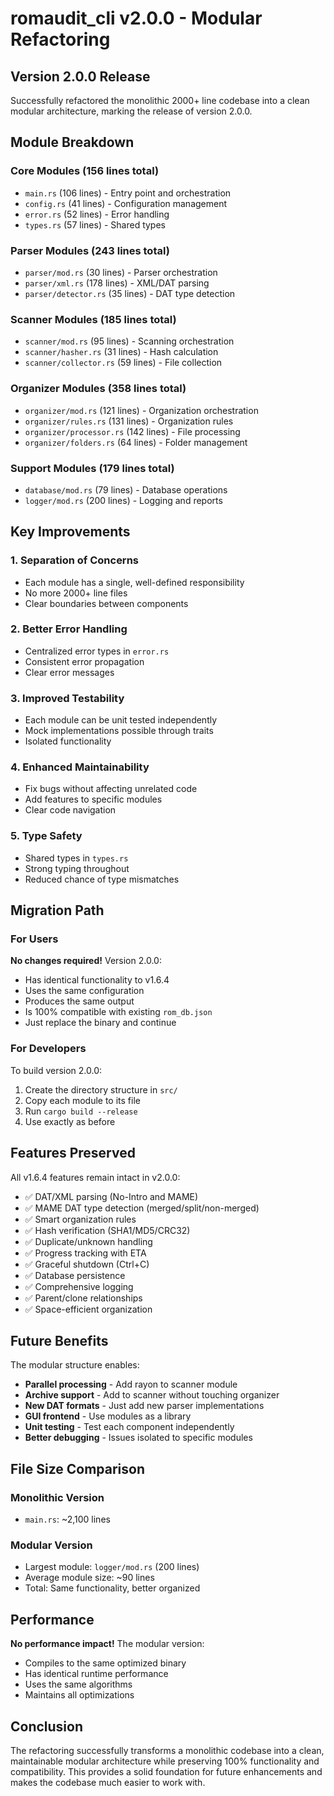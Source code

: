 # romaudit_cli v2.0.0 - Modular Refactoring

## Version 2.0.0 Release

Successfully refactored the monolithic 2000+ line codebase into a clean modular architecture, marking the release of version 2.0.0.

## Module Breakdown

### Core Modules (156 lines total)
- `main.rs` (106 lines) - Entry point and orchestration
- `config.rs` (41 lines) - Configuration management  
- `error.rs` (52 lines) - Error handling
- `types.rs` (57 lines) - Shared types

### Parser Modules (243 lines total)
- `parser/mod.rs` (30 lines) - Parser orchestration
- `parser/xml.rs` (178 lines) - XML/DAT parsing
- `parser/detector.rs` (35 lines) - DAT type detection

### Scanner Modules (185 lines total)
- `scanner/mod.rs` (95 lines) - Scanning orchestration
- `scanner/hasher.rs` (31 lines) - Hash calculation
- `scanner/collector.rs` (59 lines) - File collection

### Organizer Modules (358 lines total)
- `organizer/mod.rs` (121 lines) - Organization orchestration
- `organizer/rules.rs` (131 lines) - Organization rules
- `organizer/processor.rs` (142 lines) - File processing
- `organizer/folders.rs` (64 lines) - Folder management

### Support Modules (179 lines total)
- `database/mod.rs` (79 lines) - Database operations
- `logger/mod.rs` (200 lines) - Logging and reports

## Key Improvements

### 1. Separation of Concerns
- Each module has a single, well-defined responsibility
- No more 2000+ line files
- Clear boundaries between components

### 2. Better Error Handling
- Centralized error types in `error.rs`
- Consistent error propagation
- Clear error messages

### 3. Improved Testability
- Each module can be unit tested independently
- Mock implementations possible through traits
- Isolated functionality

### 4. Enhanced Maintainability
- Fix bugs without affecting unrelated code
- Add features to specific modules
- Clear code navigation

### 5. Type Safety
- Shared types in `types.rs`
- Strong typing throughout
- Reduced chance of type mismatches

## Migration Path

### For Users
**No changes required!** Version 2.0.0:
- Has identical functionality to v1.6.4
- Uses the same configuration
- Produces the same output
- Is 100% compatible with existing `rom_db.json`
- Just replace the binary and continue

### For Developers
To build version 2.0.0:
1. Create the directory structure in `src/`
2. Copy each module to its file
3. Run `cargo build --release`
4. Use exactly as before

## Features Preserved

All v1.6.4 features remain intact in v2.0.0:
- ✅ DAT/XML parsing (No-Intro and MAME)
- ✅ MAME DAT type detection (merged/split/non-merged)
- ✅ Smart organization rules
- ✅ Hash verification (SHA1/MD5/CRC32)
- ✅ Duplicate/unknown handling
- ✅ Progress tracking with ETA
- ✅ Graceful shutdown (Ctrl+C)
- ✅ Database persistence
- ✅ Comprehensive logging
- ✅ Parent/clone relationships
- ✅ Space-efficient organization

## Future Benefits

The modular structure enables:
- **Parallel processing** - Add rayon to scanner module
- **Archive support** - Add to scanner without touching organizer
- **New DAT formats** - Just add new parser implementations
- **GUI frontend** - Use modules as a library
- **Unit testing** - Test each component independently
- **Better debugging** - Issues isolated to specific modules

## File Size Comparison

### Monolithic Version
- `main.rs`: ~2,100 lines

### Modular Version
- Largest module: `logger/mod.rs` (200 lines)
- Average module size: ~90 lines
- Total: Same functionality, better organized

## Performance

**No performance impact!** The modular version:
- Compiles to the same optimized binary
- Has identical runtime performance
- Uses the same algorithms
- Maintains all optimizations

## Conclusion

The refactoring successfully transforms a monolithic codebase into a clean, maintainable modular architecture while preserving 100% functionality and compatibility. This provides a solid foundation for future enhancements and makes the codebase much easier to work with.